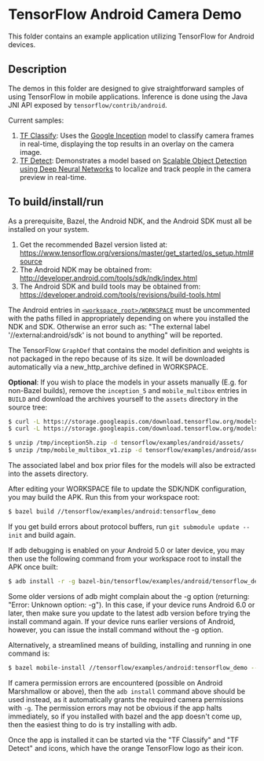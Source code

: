# TensorFlow Android Camera Demo

This folder contains an example application utilizing TensorFlow for Android
devices.

## Description

The demos in this folder are designed to give straightforward samples of using
TensorFlow in mobile applications. Inference is done using the Java JNI API
exposed by `tensorflow/contrib/android`.

Current samples:

1. [TF Classify](https://github.com/tensorflow/tensorflow/blob/master/tensorflow/examples/android/src/org/tensorflow/demo/ClassifierActivity.java):
        Uses the [Google Inception](https://arxiv.org/abs/1409.4842)
        model to classify camera frames in real-time, displaying the top results
        in an overlay on the camera image.
2. [TF Detect](https://github.com/tensorflow/tensorflow/blob/master/tensorflow/examples/android/src/org/tensorflow/demo/DetectorActivity.java):
        Demonstrates a model based on [Scalable Object Detection
        using Deep Neural Networks](https://arxiv.org/abs/1312.2249) to
        localize and track people in the camera preview in real-time.

## To build/install/run

As a prerequisite, Bazel, the Android NDK, and the Android SDK must all be
installed on your system.

1. Get the recommended Bazel version listed at:
        https://www.tensorflow.org/versions/master/get_started/os_setup.html#source
2. The Android NDK may be obtained from:
        http://developer.android.com/tools/sdk/ndk/index.html
3. The Android SDK and build tools may be obtained from:
        https://developer.android.com/tools/revisions/build-tools.html

The Android entries in [`<workspace_root>/WORKSPACE`](../../../WORKSPACE#L2-L13)
must be uncommented with the paths filled in appropriately depending on where
you installed the NDK and SDK. Otherwise an error such as:
"The external label '//external:android/sdk' is not bound to anything" will
be reported.

The TensorFlow `GraphDef` that contains the model definition and weights
is not packaged in the repo because of its size. It will be downloaded
automatically via a new_http_archive defined in WORKSPACE.

**Optional**: If you wish to place the models in your assets manually (E.g. for
non-Bazel builds), remove the `inception_5` and `mobile_multibox` entries in
`BUILD` and download the archives yourself to the `assets` directory in the
source tree:

```bash
$ curl -L https://storage.googleapis.com/download.tensorflow.org/models/inception5h.zip -o /tmp/inception5h.zip
$ curl -L https://storage.googleapis.com/download.tensorflow.org/models/mobile_multibox_v1.zip -o /tmp/mobile_multibox_v1.zip

$ unzip /tmp/inception5h.zip -d tensorflow/examples/android/assets/
$ unzip /tmp/mobile_multibox_v1.zip -d tensorflow/examples/android/assets/
```

The associated label and box prior files for the models will also be extracted
into the assets directory.

After editing your WORKSPACE file to update the SDK/NDK configuration,
you may build the APK. Run this from your workspace root:

```bash
$ bazel build //tensorflow/examples/android:tensorflow_demo
```

If you get build errors about protocol buffers, run
`git submodule update --init` and build again.

If adb debugging is enabled on your Android 5.0 or later device, you may then
use the following command from your workspace root to install the APK once
built:

```bash
$ adb install -r -g bazel-bin/tensorflow/examples/android/tensorflow_demo.apk
```

Some older versions of adb might complain about the -g option (returning:
"Error: Unknown option: -g").  In this case, if your device runs Android 6.0 or
later, then make sure you update to the latest adb version before trying the
install command again. If your device runs earlier versions of Android, however,
you can issue the install command without the -g option.

Alternatively, a streamlined means of building, installing and running in one
command is:

```bash
$ bazel mobile-install //tensorflow/examples/android:tensorflow_demo --start_app
```

If camera permission errors are encountered (possible on Android Marshmallow or
above), then the `adb install` command above should be used instead, as it
automatically grants the required camera permissions with `-g`. The permission
errors may not be obvious if the app halts immediately, so if you installed
with bazel and the app doesn't come up, then the easiest thing to do is try
installing with adb.

Once the app is installed it can be started via the "TF Classify" and
"TF Detect" and icons, which have the orange TensorFlow logo as their icon.

